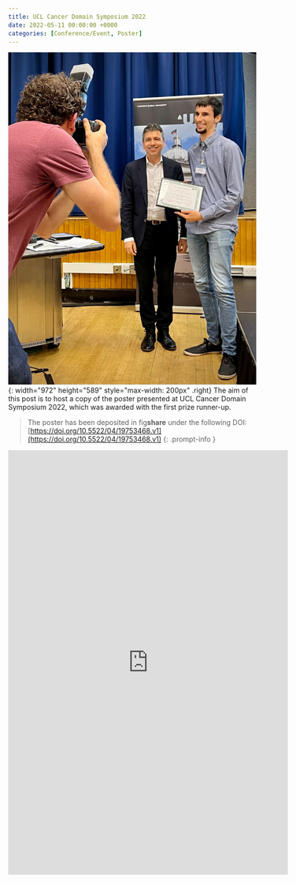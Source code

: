 ```yaml
---
title: UCL Cancer Domain Symposium 2022
date: 2022-05-11 00:00:00 +0000
categories: [Conference/Event, Poster]
---
```


![Desktop View](/assets/img/UCLcancerDomain_Prize.jpg){: width="972" height="589" style="max-width: 200px" .right}
The aim of this post is to host a copy of the poster presented at UCL Cancer 
Domain Symposium 2022, which was awarded with the first prize runner-up.

> The poster has been deposited in fig**share** under the following DOI:
[https://doi.org/10.5522/04/19753468.v1](https://doi.org/10.5522/04/19753468.v1)
{: .prompt-info }

<iframe src="https://widgets.figshare.com/articles/19753468/embed?show_title=1" width="568" height="860" allowfullscreen frameborder="0" ></iframe>

<!-- ![Window shadow](/assets/img/RunnerUp_Poster_UCLcancerDomain.jpg){: .shadow width="568" height="351" style="max-width: 90%" }
_Receiving the research poster first prize runner-up from Prof Tariq Enver_ -->

